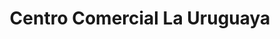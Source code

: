 ---
title: "Centro Comercial La Uruguaya"
url: /ayacucho/centro-comercial-la-uruguaya/
shop: ropa
---